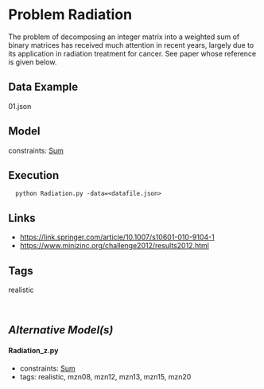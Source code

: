 # Problem Radiation

The problem of decomposing an integer matrix into a weighted sum of binary matrices has received much attention in recent years,
largely due to its application in radiation treatment for cancer.
See paper whose reference is given below.

## Data Example
  01.json

## Model
  constraints: [Sum](http://pycsp.org/documentation/constraints/Sum)

## Execution
```
  python Radiation.py -data=<datafile.json>
```

## Links
  - https://link.springer.com/article/10.1007/s10601-010-9104-1
  - https://www.minizinc.org/challenge2012/results2012.html

## Tags
  realistic

<br />

## _Alternative Model(s)_

#### Radiation_z.py
 - constraints: [Sum](http://pycsp.org/documentation/constraints/Sum)
 - tags: realistic, mzn08, mzn12, mzn13, mzn15, mzn20
